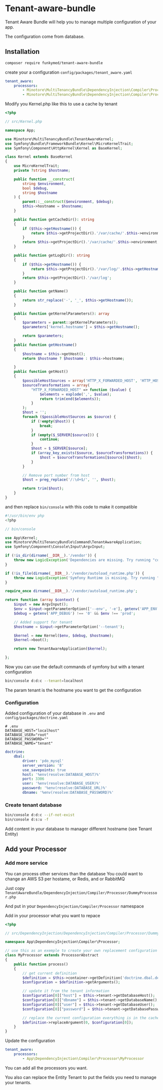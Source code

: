 # Tenant-aware-bundle

Tenant Aware Bundle will help you to manage multiple configuration of your app.

The configuration come from database.

## Installation

```bash
composer require funkymed/tenant-aware-bundle
```

create your a configuration `config/packages/tenant_aware.yaml`

```yaml
tenant_aware:
    processors:
        - Minotore\MultiTenancyBundle\DependencyInjection\Compiler\Processor\DummyProcessor
        - Minotore\MultiTenancyBundle\DependencyInjection\Compiler\Processor\DatabaseProcessor
```

Modify you Kernel.php like this to use a cache by tenant

```php
<?php

// src/Kernel.php

namespace App;

use Minotore\MultiTenancyBundle\TenantAwareKernel;
use Symfony\Bundle\FrameworkBundle\Kernel\MicroKernelTrait;
use Symfony\Component\HttpKernel\Kernel as BaseKernel;

class Kernel extends BaseKernel
{
    use MicroKernelTrait;
    private ?string $hostname;

    public function __construct(
        string $environment,
        bool $debug,
        string $hostname
    ) {
        parent::__construct($environment, $debug);
        $this->hostname = $hostname;
    }

    public function getCacheDir(): string
    {
        if ($this->getHostname()) {
            return $this->getProjectDir().'/var/cache/'.$this->environment.'/'.$this->getHostname();
        }
        return $this->getProjectDir().'/var/cache/'.$this->environment;
    }

    public function getLogDir(): string
    {
        if ($this->getHostname()) {
            return $this->getProjectDir().'/var/log/'.$this->getHostname();
        }
        return $this->getProjectDir().'/var/log';
    }

    public function getName()
    {
        return str_replace('-', '_', $this->getHostname());
    }

    public function getKernelParameters(): array
    {
        $parameters = parent::getKernelParameters();
        $parameters['kernel.hostname'] = $this->getHostname();

        return $parameters;
    }
    public function getHostname()
    {
        $hostname = $this->getHost();
        return $hostname ? $hostname : $this->hostname;

    }
    public function getHost()
    {
        $possibleHostSources = array('HTTP_X_FORWARDED_HOST', 'HTTP_HOST', 'SERVER_NAME', 'SERVER_ADDR');
        $sourceTransformations = array(
            "HTTP_X_FORWARDED_HOST" => function ($value) {
                $elements = explode(',', $value);
                return trim(end($elements));
            }
        );
        $host = '';
        foreach ($possibleHostSources as $source) {
            if (!empty($host)) {
                break;
            }
            if (empty($_SERVER[$source])) {
                continue;
            }
            $host = $_SERVER[$source];
            if (array_key_exists($source, $sourceTransformations)) {
                $host = $sourceTransformations[$source]($host);
            }
        }

        // Remove port number from host
        $host = preg_replace('/:\d+$/', '', $host);

        return trim($host);
    }
}
```

and then replace `bin/console` with this code to make it compatible

```php
#!/usr/bin/env php
<?php

// bin/console

use App\Kernel;
use Minotore\MultiTenancyBundle\Command\TenantAwareApplication;
use Symfony\Component\Console\Input\ArgvInput;

if (!is_dir(dirname(__DIR__).'/vendor')) {
    throw new LogicException('Dependencies are missing. Try running "composer install".');
}

if (!is_file(dirname(__DIR__).'/vendor/autoload_runtime.php')) {
    throw new LogicException('Symfony Runtime is missing. Try running "composer require symfony/runtime".');
}

require_once dirname(__DIR__).'/vendor/autoload_runtime.php';

return function (array $context) {
    $input = new ArgvInput();
    $env = $input->getParameterOption(['--env', '-e'], getenv('APP_ENV') ?: 'dev');
    $debug = getenv('APP_DEBUG') !== '0' && $env !== 'prod';

    // Added support for tenant
    $hostname = $input->getParameterOption('--tenant');

    $kernel = new Kernel($env, $debug, $hostname);
    $kernel->boot();

    return new TenantAwareApplication($kernel);

};
```

Now you can use the default commands of symfony but with a tenant configuration

```bash
bin/console d:d:c --tenant=localhost
```

The param tenant is the hostname you want to get the configuration

### Configuration

Added configuration of your database in `.env` and `config/packages/doctrine.yaml`

```.env
# .env
DATABASE_HOST="localhost"
DATABASE_USER="root"
DATABASE_PASSWORD=""
DATABASE_NAME="tenant"
```

```yaml
doctrine:
    dbal:
        driver: 'pdo_mysql'
        server_version: '8'
        use_savepoints: true
        host: '%env(resolve:DATABASE_HOST)%'
        port: 3306
        user: '%env(resolve:DATABASE_USER)%'
        password: '%env(resolve:DATABASE_URL)%'
        dbname: '%env(resolve:DATABASE_PASSWORD)%'
```

### Create tenant database

```bash
bin/console d:d:c --if-not-exist
bin/console d:s:u -f
```

Add content in your database to manager different hostname (see Tenant Entity)

## Add your Processor

### Add more service

You can process other services than the database
You could want to change an AWS S3 per hostame, or Redis, and or RabbitMQ

Just copy `TenantAwareBundle/DependencyInjection/Compiler/Processor/DummyProcessor.php`

And put in your `DependencyInjection/Compiler/Processor` namespace

Add in your processor what you want to repace

```php
<?php

// src/DependencyInjection/DependencyInjection/Compiler/Processor/DummyProcessor.php

namespace App\DependencyInjection\Compiler\Processor;

// use this as an exemple to create your own replacement configuration
class MyProcessor extends ProcessorAbstract
{
    public function process()
    {
        // get current definition
        $definition = $this->container->getDefinition('doctrine.dbal.default_connection');
        $configuration = $definition->getArguments();

        // update it from the tenant information
        $configuration[0]["host"] = $this->tenant->getDatabaseHost();
        $configuration[0]["dbname"] = $this->tenant->getDatabaseName();
        $configuration[0]["user"] = $this->tenant->getDatabaseUser();
        $configuration[0]["password"] = $this->tenant->getDatabasePassword();

        // replace the current configuration everything is in the cache now
        $definition->replaceArgument(0, $configuration[0]);
    }
}
```

Update the configuration

```yaml
tenant_aware:
    processors:
        - App\DependencyInjection\Compiler\Processor\MyProcessor
```

You can add all the processors you want.

You also can replace the Entity Tenant to put the fields you need to manage your tenants.
